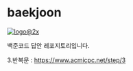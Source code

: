 # baekjoon


<a href=https://www.acmicpc.net/>![logo@2x](https://user-images.githubusercontent.com/107936957/221238266-6179a7f9-e686-4859-9454-d6dd803eba36.png)</a>



백준코드 답안 레포지토리입니다.

3.반복문 : https://www.acmicpc.net/step/3
